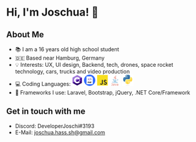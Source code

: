 # Hi, I'm Joschua! :wave:

## About Me
- :books: I am a 16 years old high school student
- 🇩🇪 Based near Hamburg, Germany
- :bulb: Interests: UX, UI design, Backend, tech, drones, space rocket technology, cars, trucks and video production
- :computer: Coding Languages: <img height="30" src="img/csharp.png"> <img height="30" src="img/php.png"> <img height="30" src="img/javascript.png"> <img height="30" src="img/java.jpg"> <img height="30" src="img/python.jpg">
- :hammer: Frameworks I use: Laravel, Bootstrap, jQuery, .NET Core/Framework

## Get in touch with me
- Discord: DeveloperJoschi#3193
- E-Mail: joschua.hass.sh@gmail.com
